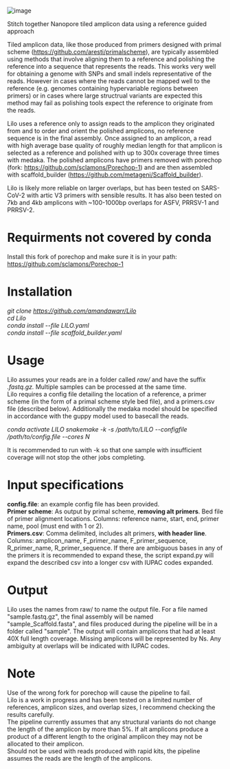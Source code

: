 ![image](https://user-images.githubusercontent.com/12270542/136563821-5c850dcb-eb96-444f-aec1-17f6764d44dd.png)

Stitch together Nanopore tiled amplicon data using a reference guided approach

Tiled amplicon data, like those produced from primers designed with primal scheme (https://github.com/aresti/primalscheme), are typically assembled using methods that involve aligning them to a reference and polishing the reference into a sequence that represents the reads. This works very well for obtaining a genome with SNPs and small indels representative of the reads. However in cases where the reads cannot be mapped well to the reference (e.g. genomes containing hypervariable regions between primers) or in cases where large structrual variants are expected this method may fail as polishing tools expect the reference to originate from the reads.

Lilo uses a reference only to assign reads to the amplicon they originated from and to order and orient the polished amplicons, no reference sequence is in the final assembly. Once assigned to an amplicon, a read with high average base quality of roughly median length for that amplicon is selected as a reference and polished with up to 300x coverage three times with medaka. The polished amplicons have primers removed with porechop (fork: https://github.com/sclamons/Porechop-1) and are then assembled with scaffold_builder (https://github.com/metageni/Scaffold_builder). 

Lilo is likely more reliable on larger overlaps, but has been tested on SARS-CoV-2 with artic V3 primers with sensible results. It has also been tested on 7kb and 4kb amplicons with ~100-1000bp overlaps for ASFV, PRRSV-1 and PRRSV-2.

# Requirments not covered by conda
Install this fork of porechop and make sure it is in your path:
https://github.com/sclamons/Porechop-1

# Installation
*git clone https://github.com/amandawarr/Lilo  
cd Lilo  
conda install --file LILO.yaml  
conda install --file scaffold_builder.yaml*

# Usage
Lilo assumes your reads are in a folder called *raw/* and have the suffix *.fastq.gz.* Multiple samples can be processed at the same time.  
Lilo requires a config file detailing the location of a reference, a primer scheme (in the form of a primal scheme style bed file), and a primers.csv file (described below). Additionally the medaka model should be specified in accordance with the guppy model used to basecall the reads.

*conda activate LILO
snakemake -k -s /path/to/LILO --configfile /path/to/config.file --cores N*

It is recommended to run with -k so that one sample with insufficient coverage will not stop the other jobs completing.
# Input specifications
**config.file**: an example config file has been provided.  
**Primer scheme**: As output by primal scheme, **removing alt primers**. Bed file of primer alignment locations. Columns: reference name, start, end, primer name, pool (must end with 1 or 2).  
**Primers.csv**: Comma delimited, includes alt primers, **with header line**. Columns: amplicon_name, F_primer_name, F_primer_sequence, R_primer_name, R_primer_sequence. If there are ambiguous bases in any of the primers it is recommended to expand these, the script expand.py will expand the described csv into a longer csv with IUPAC codes expanded.

# Output
Lilo uses the names from raw/ to name the output file. For a file named "sample.fastq.gz", the final assembly will be named "sample_Scaffold.fasta", and files produced during the pipeline will be in a folder called "sample". The output will contain amplicons that had at least 40X full length coverage. Missing amplicons will be represented by Ns. Any ambiguity at overlaps will be indicated with IUPAC codes.

# Note
Use of the wrong fork for porechop will cause the pipeline to fail.  
Lilo is a work in progress and has been tested on a limited number of references, amplicon sizes, and overlap sizes, I recommend checking the results carefully.    
The pipeline currently assumes that any structural variants do not change the length of the amplicon by more than 5%. If alt amplicons produce a product of a different length to the original amplicon they may not be allocated to their amplicon.  
Should not be used with reads produced with rapid kits, the pipeline assumes the reads are the length of the amplicons.
